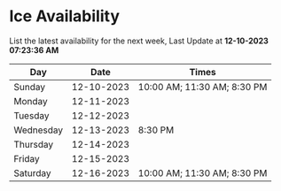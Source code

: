 # Ice Availability

List the latest availability for the next week, Last Update at **12-10-2023 07:23:36 AM**

| Day         | Date        | Times       |
| ----------- | ----------- | ----------- |
|Sunday|12-10-2023|10:00 AM; 11:30 AM; 8:30 PM|
|Monday|12-11-2023||
|Tuesday|12-12-2023||
|Wednesday|12-13-2023|8:30 PM|
|Thursday|12-14-2023||
|Friday|12-15-2023||
|Saturday|12-16-2023|10:00 AM; 11:30 AM; 8:30 PM|
